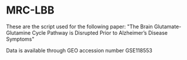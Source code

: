 # MRC-LBB

These are the script used for the following paper:
"The Brain Glutamate-Glutamine Cycle Pathway is Disrupted Prior to Alzheimer’s Disease Symptoms"

Data is available through GEO accession number GSE118553
